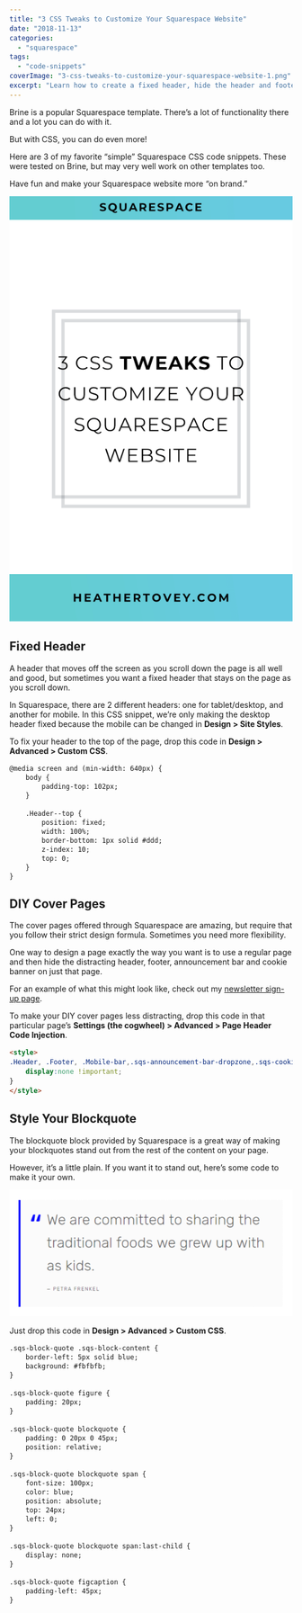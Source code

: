 ```yaml
---
title: "3 CSS Tweaks to Customize Your Squarespace Website"
date: "2018-11-13"
categories: 
  - "squarespace"
tags: 
  - "code-snippets"
coverImage: "3-css-tweaks-to-customize-your-squarespace-website-1.png"
excerpt: "Learn how to create a fixed header, hide the header and footer, and style blockquotes on 7.0 Brine."
---
```


Brine is a popular Squarespace template. There’s a lot of functionality there and a lot you can do with it.

But with CSS, you can do even more!

Here are 3 of my favorite “simple” Squarespace CSS code snippets. These were tested on Brine, but may very well work on other templates too.

Have fun and make your Squarespace website more “on brand.”

![ 3 CSS Tweaks to Customize Your Squarespace Website ](./images/3-css-tweaks-to-customize-your-squarespace-website.png)

## Fixed Header

A header that moves off the screen as you scroll down the page is all well and good, but sometimes you want a fixed header that stays on the page as you scroll down.

In Squarespace, there are 2 different headers: one for tablet/desktop, and another for mobile. In this CSS snippet, we’re only making the desktop header fixed because the mobile can be changed in **Design > Site Styles**.

To fix your header to the top of the page, drop this code in **Design > Advanced > Custom CSS**.

```less
@media screen and (min-width: 640px) {
    body {
        padding-top: 102px;
    }

    .Header--top {
        position: fixed;
        width: 100%;
        border-bottom: 1px solid #ddd;
        z-index: 10;
        top: 0;
    }
}
```

## DIY Cover Pages

The cover pages offered through Squarespace are amazing, but require that you follow their strict design formula. Sometimes you need more flexibility.

One way to design a page exactly the way you want is to use a regular page and then hide the distracting header, footer, announcement bar and cookie banner on just that page.

For an example of what this might look like, check out my [newsletter sign-up page](/sign-up).

To make your DIY cover pages less distracting, drop this code in that particular page’s **Settings (the cogwheel) > Advanced > Page Header Code Injection**.

```html
<style>
.Header, .Footer, .Mobile-bar,.sqs-announcement-bar-dropzone,.sqs-cookie-banner-v2 {
    display:none !important;
}
</style>
```

## Style Your Blockquote

The blockquote block provided by Squarespace is a great way of making your blockquotes stand out from the rest of the content on your page.

However, it’s a little plain. If you want it to stand out, here’s some code to make it your own.

![](./images/blockquote.png)

Just drop this code in **Design > Advanced > Custom CSS**.

```less
.sqs-block-quote .sqs-block-content {
    border-left: 5px solid blue;
    background: #fbfbfb; 
}

.sqs-block-quote figure {
    padding: 20px;
}

.sqs-block-quote blockquote {
    padding: 0 20px 0 45px;
    position: relative;
}

.sqs-block-quote blockquote span {
    font-size: 100px;
    color: blue;
    position: absolute;
    top: 24px;
    left: 0;
}

.sqs-block-quote blockquote span:last-child {
    display: none;
}

.sqs-block-quote figcaption {
    padding-left: 45px;
}
```
